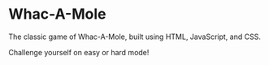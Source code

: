 # Whac-A-Mole

The classic game of Whac-A-Mole, built using HTML, JavaScript, and CSS.

Challenge yourself on easy or hard mode!
